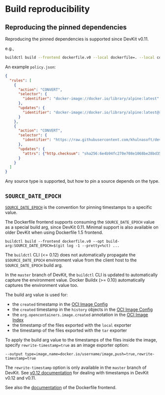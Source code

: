 # Build reproducibility

## Reproducing the pinned dependencies

Reproducing the pinned dependencies is supported since DevKit v0.11.

e.g.,
```bash
buildctl build --frontend dockerfile.v0 --local dockerfile=. --local context=. --source-policy-file policy.json
```

An example `policy.json`:
```json
{
  "rules": [
    {
      "action": "CONVERT",
      "selector": {
        "identifier": "docker-image://docker.io/library/alpine:latest"
      },
      "updates": {
        "identifier": "docker-image://docker.io/library/alpine:latest@sha256:4edbd2beb5f78b1014028f4fbb99f3237d9561100b6881aabbf5acce2c4f9454"
      }
    },
    {
      "action": "CONVERT",
      "selector": {
        "identifier": "https://raw.githubusercontent.com/khulnasoft/devkit/v0.10.1/README.md"
      },
      "updates": {
        "attrs": {"http.checksum": "sha256:6e4b94fc270e708e1068be28bd3551dc6917a4fc5a61293d51bb36e6b75c4b53"}
      }
    }
  ]
}
```

Any source type is supported, but how to pin a source depends on the type.

## `SOURCE_DATE_EPOCH`
[`SOURCE_DATE_EPOCH`](https://reproducible-builds.org/docs/source-date-epoch/) is the convention for pinning timestamps to a specific value.

The Dockerfile frontend supports consuming the `SOURCE_DATE_EPOCH` value as a special build arg, since DevKit 0.11.
Minimal support is also available on older DevKit when using Dockerfile 1.5 frontend.

```console
buildctl build --frontend dockerfile.v0 --opt build-arg:SOURCE_DATE_EPOCH=$(git log -1 --pretty=%ct) ...
```

The `buildctl` CLI (<= 0.12) does not automatically propagate the `$SOURCE_DATE_EPOCH` environment value from the client host to the `SOURCE_DATE_EPOCH` build arg.
<!-- TODO: s/master/v0.13/ -->
In the `master` branch of DevKit, the `buildctl` CLI is updated to automatically capture the environment value.
Docker Buildx (>= 0.10) automatically captures the environment value too.

The build arg value is used for:
- the `created` timestamp in the [OCI Image Config](https://github.com/opencontainers/image-spec/blob/main/config.md#properties)
- the `created` timestamp in the `history` objects in the [OCI Image Config](https://github.com/opencontainers/image-spec/blob/main/config.md#properties)
- the `org.opencontainers.image.created` annotation in the [OCI Image Index](https://github.com/opencontainers/image-spec/blob/main/annotations.md#pre-defined-annotation-keys)
- the timestamp of the files exported with the `local` exporter
- the timestamp of the files exported with the `tar` exporter

To apply the build arg value to the timestamps of the files inside the image, specify `rewrite-timestamp=true` as an image exporter option:
```
--output type=image,name=docker.io/username/image,push=true,rewrite-timestamp=true
```

<!-- TODO: s/master/v0.13/ -->
The `rewrite-timestamp` option is only available in the `master` branch of DevKit.
See [v0.12 documentation](https://github.com/khulnasoft/devkit/blob/v0.12/docs/build-repro.md#caveats) for dealing with timestamps
in DevKit v0.12 and v0.11.

See also the [documentation](/frontend/dockerfile/docs/reference.md#devkit-built-in-build-args) of the Dockerfile frontend.
